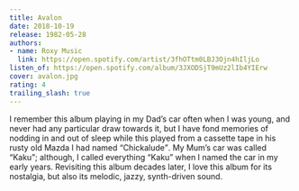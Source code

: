 ```yaml
---
title: Avalon
date: 2018-10-19
release: 1982-05-28
authors:
- name: Roxy Music
  link: https://open.spotify.com/artist/3fhOTtm0LBJ3Ojn4hIljLo
listen_of: https://open.spotify.com/album/3JXODSjT9mUz2lIb4YIErw
cover: avalon.jpg
rating: 4
trailing_slash: true
---
```


I remember this album playing in my Dad’s car often when I was young, and never had any particular draw towards it, but I have fond memories of nodding in and out of sleep while this played from a cassette tape in his rusty old Mazda I had named <q>Chickalude</q>. My Mum’s car was called <q>Kaku</q>; although, I called everything <q>Kaku</q> when I named the car in my early years. Revisiting this album decades later, I love this album for its nostalgia, but also its melodic, jazzy, synth-driven sound.
